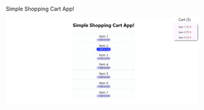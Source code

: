 Simple Shopping Cart App!

![alt text](https://github.com/manojprabakarp/react-simple-shopping/blob/main/src/asset/shopping.png)
